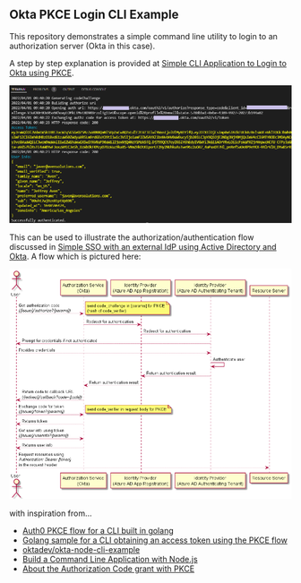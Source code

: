 ## Okta PKCE Login CLI Example

This repository demonstrates a simple command line utility to login to an authorization server (Okta in this case).  

A step by step explanation is provided at [Simple CLI Application to Login to Okta using PKCE](https://fullstackchronicles.io/simple-cli-pkce-auth-using-okta).  

![PKCE Authorization to Okta using an AD IdP](/assets/images/okta-pkce-cli-login.png)

This can be used to illustrate the authorization/authentication flow discussed in [Simple SSO with an external IdP using Active Directory and Okta](https://fullstackchronicles.io/simple-sso-with-an-external-idp-using-active-directory-and-okta).  A flow which is pictured here:  

![PKCE Authorization to Okta using an AD IdP](/assets/images/seqdiagram.png)

with inspiration from...

- [Auth0 PKCE flow for a CLI built in golang](https://gist.github.com/ogazitt/f749dad9cca8d0ac6607f93a42adf322)
- [Golang sample for a CLI obtaining an access token using the PKCE flow](https://community.auth0.com/t/golang-sample-for-a-cli-obtaining-an-access-token-using-the-pkce-flow/40922)
- [oktadev/okta-node-cli-example](https://github.com/oktadev/okta-node-cli-example)
- [Build a Command Line Application with Node.js](https://developer.okta.com/blog/2019/06/18/command-line-app-with-nodejs)
- [About the Authorization Code grant with PKCE](https://developer.okta.com/docs/guides/implement-grant-type/authcodepkce/main/#about-the-authorization-code-grant-with-pkce)
